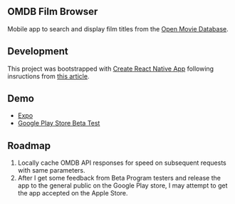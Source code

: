 ## OMDB Film Browser

Mobile app to search and display film titles from the [Open Movie Database](http://www.omdb.org/).

## Development

This project was bootstrapped with [Create React Native App](https://github.com/react-community/create-react-native-app)
following insructions from [this article](http://jkaufman.io/react-web-native-codesharing/).

## Demo

* [Expo](https://expo.io/@lsiden/omdb-film-browser)
* [Google Play Store Beta Test](https://play.google.com/apps/testing/com.westsideconsultingllc.omdbViewer)

## Roadmap

1.  Locally cache OMDB API responses for speed on subsequent requests with same parameters.
1.  After I get some feedback from Beta Program testers and release the app to the general public on the Google Play store, I may attempt to get the app accepted on the Apple Store.
